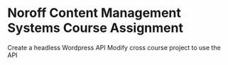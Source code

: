 # Noroff Content Management Systems Course Assignment

Create a headless Wordpress API
Modify cross course project to use the API
